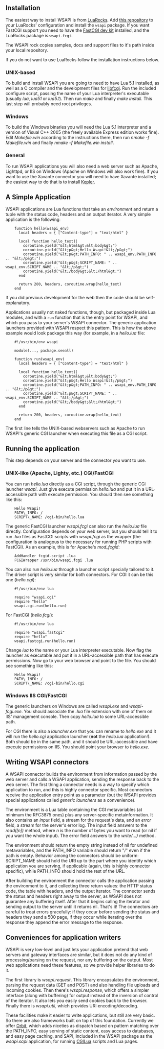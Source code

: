 ## Installation

The easiest way to install WSAPI is from [LuaRocks](http://luarocks.org). Add 
[this repository](http://www.lua.inf.puc-rio.br/~mascarenhas/rocks) to your
LuaRocks' configuration and install the `wsapi` package. If you want FastCGI
support you need to have the [FastCGI dev kit](http://www.fastcgi.com/#TheDevKit)
installed, and the LuaRocks package is `wsapi-fcgi`.

The WSAPI rock copies samples, docs and support files to it's path inside your
local repository.

If you do not want to use LuaRocks follow the installation instructions below.

### UNIX-based

To build and install WSAPI you are going to need to have Lua 5.1 installed,
as well as a C compiler and the development files for
[libfcgi](http://www.fastcgi.com/#TheDevKit).
Run the included configure script, passing the name of your Lua interpreter's executable
(usually *lua*, *lua51* or *lua5.1*). Then run *make* and finally *make install*.
This last step will probably need root privileges.

### Windows

To build the Windows binaries you will need the Lua 5.1 interpreter and a version
of Visual C++ 2005 (the freely available Express edition works fine). Edit *Makefile.win*
according to the instructions there, then run *nmake -f Makefile.win* and finally
*nmake -f Makefile.win install*.

### General

To run WSAPI applications you will also need a web server such as Apache, Lighttpd, or IIS on 
Windows (Apache on Windows will also work fine).
If you want to use the Xavante connector you will need to have Xavante installed; the
easiest way to do that is to install [Kepler](http://www.keplerproject.org).

## A Simple Application

WSAPI applications are Lua functions that take an *environment* and return
a tuple with the status code, headers and an output iterator. A very simple
application is the following:

        function hello(wsapi_env)
          local headers = { ["Content-type"] = "text/html" }
        
          local function hello_text()
            coroutine.yield("&lt;html&gt;&lt;body&gt;")
            coroutine.yield("&lt;p&gt;Hello Wsapi!&lt;/p&gt;")
            coroutine.yield("&lt;p&gt;PATH_INFO: " .. wsapi_env.PATH_INFO .. "&lt;/p&gt;")
            coroutine.yield("&lt;p&gt;SCRIPT_NAME: " .. wsapi_env.SCRIPT_NAME .. "&lt;/p&gt;")
            coroutine.yield("&lt;/body&gt;&lt;/html&gt;")
          end
        
          return 200, headers, coroutine.wrap(hello_text)
        end
     
If you did previous development for the web then the code should be self-explanatory.

Applications usually not naked functions, though, but packaged inside Lua modules, and
with a `run` function that is the entry point for WSAPI, and which you pass to your
server's WSAPI connector. The generic application launchers provided with WSAPI respect
this pattern. This is how the above example would look package this way (for example,
in a *hello.lua* file:

        #!/usr/bin/env wsapi
        
        module(..., package.seeall)

        function run(wsapi_env)
          local headers = { ["Content-type"] = "text/html" }
        
          local function hello_text()
            coroutine.yield("&lt;html&gt;&lt;body&gt;")
            coroutine.yield("&lt;p&gt;Hello Wsapi!&lt;/p&gt;")
            coroutine.yield("&lt;p&gt;PATH_INFO: " .. wsapi_env.PATH_INFO .. "&lt;/p&gt;")
            coroutine.yield("&lt;p&gt;SCRIPT_NAME: " .. wsapi_env.SCRIPT_NAME .. "&lt;/p&gt;")
            coroutine.yield("&lt;/body&gt;&lt;/html&gt;")
          end
        
          return 200, headers, coroutine.wrap(hello_text)
        end

The first line tells the UNIX-based webservers such as Apache to run WSAPI's
generic CGI launcher when executing this file as a CGI script.

## Running the application

This step depends on your server and the connector you want to use.

### UNIX-like (Apache, Lighty, etc.) CGI/FastCGI

You can run *hello.lua* directly as a CGI script, through the generic CGI launcher
*wsapi*. Just give execute permission *hello.lua* and put it in a URL-accessible path with
execute permission. You should then see something like this:

        Hello Wsapi!
        PATH\_INFO: /
        SCRIPT\_NAME: /cgi-bin/hello.lua

The generic FastCGI launcher *wsapi.fcgi* can also run the *hello.lua* file
directly. Configuration depends on your web server, but you should tell it to run
*.lua* files as FastCGI scripts with *wsapi.fcgi* as the wrapper (the configuration
is analogous to the necessary for running PHP scripts with FastCGI). As an example,
this is for Apache's *mod_fcgid*:

        AddHandler fcgid-script .lua
        FCGIWrapper /usr/bin/wsapi.fcgi .lua

You can also run *hello.lua* through a launcher script specially tailored to it. The driver
script is very similar for both connectors. For CGI it can be this one (*hello.cgi*):

        #!/usr/bin/env lua

        require "wsapi.cgi"
        require "hello"
        wsapi.cgi.run(hello.run)

For FastCGI (*hello.fcgi*):

        #!/usr/bin/env lua

        require "wsapi.fastcgi"
        require "hello"
        wsapi.fastcgi.run(hello.run)

Change *lua* to the name or your Lua interpreter executable. Now flag the launcher as 
executable and put
it in a URL-accessible path that has execute permissions. Now go to your web
browser and point to the file. You should see something like this:

        Hello Wsapi!
        PATH\_INFO: /
        SCRIPT\_NAME: /cgi-bin/hello.cgi

### Windows IIS CGI/FastCGI

The generic launchers on Windows are called *wsapi.exe* and *wsapi-fcgi.exe*. You
should associate the *.lua* file extension with one of them on IIS' management console.
Then copy *hello.lua* to some URL-accessible path.

For CGI there is also a *launcher.exe* that you can rename to *hello.exe* and it
will run the *hello.cgi* application launcher (**not** the *hello.lua* application!).
Both should be in the same path, and it should be URL-accessible and have execute
permissions on IIS. You should point your browser to *hello.exe*.

## Writing WSAPI connectors

A WSAPI connector builds the environment from information passed by the web server
and calls a WSAPI application, sending
the response back to the web server. The first thing a connector needs is a way to
specify which application to run, and this is highly connector specific. Most
connectors receive the application entry point as a parameter (but the WSAPI
provides special applications called *generic launchers* as a convenience).

The environment is a Lua table containing the CGI metavariables (at minimum
the RFC3875 ones) plus any server-specific metainformation. It also contains
an *input* field, a stream for the request's data, and an *error* field,
a stream for the server's error log. The input field answers to the *read([n])*
method, where *n* is the number of bytes you want to read (or nil if you want
the whole input). The error field answers to the *write(...)* method.

The environment should return the empty string instead of nil for undefined
metavariables, and the PATH\_INFO variable should return "/" even if the path
is empty. Behavior among the connectors should be uniform: SCRIPT\_NAME should
hold the URI up to the part where you identify which application you are serving,
if applicable (again, this is highly connector specific), while PATH\_INFO
should hold the rest of the URL.

After building the environment the connector calls the application passing the environment
to it, and collecting three return values: the HTTP status code, the table with headers, and
the output iterator. The connector sends the status and headers right away to the server,
as WSAPI does not guarantee any buffering itself. After that it begins callng the iterator
and sending output to the server until it returns nil. That's it! The connectors are careful
to treat errors gracefully: if they occur before sending the status and headers they send a
500 page, if they occur while iterating over the response they append the error message
to the response.

## Conveniences for application writers

WSAPI is very low-level and just lets your application pretend that web servers
and gateway interfaces are similar, but it does not do any kind of processing/parsing
on the request, nor any buffering on the output. Most web applications need these
features, so we provide helper libraries to do it.

The first library is *wsapi.request*. This library encapsulates the environment,
parsing the request data (GET and POST) and also handling file uploads and incoming
cookies. Then there's *wsapi.response*, which offers a simpler interface (along with
buffering) for output instead of the inversion of control of the iterator. It also
lets you easily send cookies back to the browser. Finally there is *wsapi.util*,
which provides URI encoding/decoding.

These facilities make it easier to write applications, but still are very basic.
So there are also frameworks built on top of this foundation. Currently we offer
[Orbit](http://orbit.luaforge.net), which adds niceties as dispatch based on
pattern matching over the PATH\_INFO, easy serving of static content, easy access
to databases, and easy page caching, and SAPI, included in the WSAPI package as the
*wsapi.sapi* application, for running [CGILua](http://www.keplerproject.org/cgilua/)
scripts and Lua pages.

